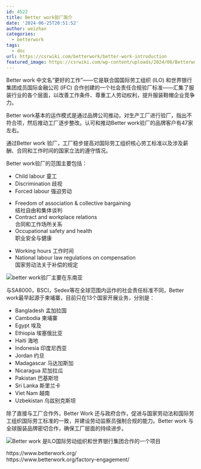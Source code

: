 ```yaml
---
id: 4522
title: Better work验厂简介
date: '2024-06-25T20:51:52'
author: weizhan
categories:
  - betterwork
tags:
  - doc
url: https://csrwiki.com/betterwork/better-work-introduction
featured_image: https://csrwiki.com/wp-content/uploads/2024/06/BetterworkJPG.jpeg
---
```


Better work 中文名“更好的工作”——它是联合国国际劳工组织 (ILO) 和世界银行集团成员国际金融公司 (IFC) 合作创建的一个社会责任合规验厂标准——汇集了服装行业的各个层面，以改善工作条件、尊重工人劳动权利，提升服装鞋帽企业竞争力。

Better work基本的运作模式是通过品牌公司推动，对生产工厂进行验厂，指出不符合项，然后推动工厂逐步整改。认可和推动Better work验厂的品牌客户有47家左右。

通过Better work 验厂，工厂稳步提高对国际劳工组织核心劳工标准以及涉及薪酬、合同和工作时间的国家立法的遵守情况。

Better work验厂的范围主要包括：

- Child labour 童工
- Discrimination 歧视
- Forced labour 强迫劳动

* Freedom of association & collective bargaining\
  结社自由和集体谈判
* Contract and workplace relations\
  合同和工作场所关系
* Occupational safety and health\
  职业安全与健康

- Working hours 工作时间
- National labour law regulations on compensation\
  国家劳动法关于补偿的规定

![better work验厂主要在东南亚](https://csrwiki.com/wp-content/uploads/2024/06/image-3.png)

与SA8000，BSCI，Sedex等在全球范围内运作的社会责任标准不同，Better work最早起源于柬埔寨，目前只在13个国家开展业务，分别是：

- Bangladesh 孟加拉国
- Cambodia 柬埔寨
- Egypt 埃及
- Ethiopia 埃塞俄比亚
- Haiti 海地
- Indonesia 印度尼西亚
- Jordan 约旦
- Madagascar 马达加斯加
- Nicaragua 尼加拉瓜
- Pakistan 巴基斯坦
- Sri Lanka 斯里兰卡
- Viet Nam 越南
- Uzbekistan 乌兹别克斯坦

除了直接与工厂合作外，Better Work 还与政府合作，促进与国家劳动法和国际劳工组织国际劳工标准的一致，并建设劳动监察员强制合规的能力。Better work 与全球服装品牌密切合作，确保工厂层面的持续进步。

![Better work 是ILO国际劳动组织和世界银行集团合作的一个项目](https://csrwiki.com/wp-content/uploads/2024/06/image-4-1024x80.png)

https\://www\.betterwork.org/\
https\://www\.betterwork.org/factory-engagement/
